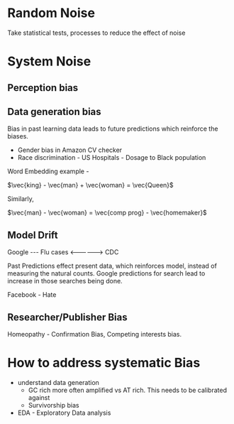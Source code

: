# Random Noise

Take statistical tests, processes to reduce the effect of noise

# System Noise

## Perception bias

## Data generation bias

Bias in past learning data leads to future predictions which reinforce the biases.
- Gender bias in Amazon CV checker
- Race discrimination - US Hospitals - Dosage to Black population

Word Embedding example -

$\vec{king} - \vec{man} + \vec{woman} = \vec{Queen}$

Similarly,

$\vec{man} - \vec{woman} = \vec{comp prog} - \vec{homemaker}$

## Model Drift

Google --- Flu cases <------> CDC

Past Predictions effect present data, which reinforces model, instead of measuring the natural counts. Google predictions for search lead to increase in those searches being done.

Facebook - Hate 

## Researcher/Publisher Bias

Homeopathy - Confirmation Bias, Competing interests bias.

# How to address systematic Bias

- understand data generation
    - GC rich more often amplified vs AT rich. This needs to be calibrated against
    - Survivorship bias
- EDA - Exploratory Data analysis
